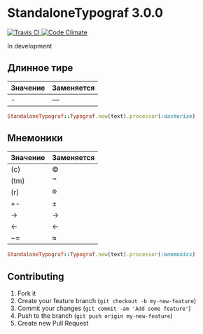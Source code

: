 # StandaloneTypograf 3.0.0

[![Travis CI   ](https://api.travis-ci.org/shlima/standalone_typograf.png)  ](https://travis-ci.org/shlima/standalone_typograf)
[![Code Climate](https://codeclimate.com/github/shlima/standalone_typograf.png)  ](https://codeclimate.com/github/shlima/standalone_typograf)

In development

## Длинное тире
Значение | Заменяется
--- | ---
- | — 

```ruby
StandaloneTypograf::Typograf.new(text).processor(:dasherize)
```

## Мнемоники
Значение | Заменяется
--- | ---
(c) | ©
(tm) | ™
(r) | ®
+- | ±
-> | →
<- | ←
~= | ≈

```ruby
StandaloneTypograf::Typograf.new(text).processor(:mnemonics)
```

## Contributing

1. Fork it
2. Create your feature branch (`git checkout -b my-new-feature`)
3. Commit your changes (`git commit -am 'Add some feature'`)
4. Push to the branch (`git push origin my-new-feature`)
5. Create new Pull Request
